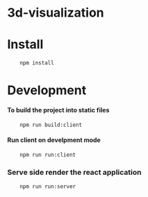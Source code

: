 # 3d-visualization

# Install
``` 
    npm install
```

# Development

#### To build the project into static files

``` 
    npm run build:client
```

#### Run client on develpment mode

```
    npm run run:client
```

### Serve side render the react application

```
    npm run run:server
```